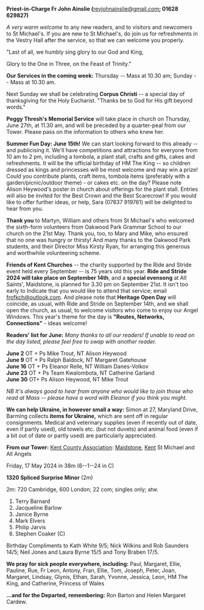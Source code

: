 
**Priest-in-Charge Fr John Ainslie (**<revjohnainslie@gmail.com>**;
01628 629827)**

*A very warm welcome* to any new readers, and to visitors and newcomers
to St Michael\'s. If you are new to St Michael\'s, do join us for
refreshments in the Vestry Hall after the service, so that we can
welcome you properly.

"Last of all, we humbly sing glory to our God and King,

Glory to the One in Three, on the Feast of Trinity."

**Our Services in the coming week:** Thursday -- Mass at 10.30 am;
Sunday -- Mass at 10.30 am.

Next Sunday we shall be celebrating **Corpus Christi** -- a special day
of thanksgiving for the Holy Eucharist. "Thanks be to God for His gift
beyond words."

**Peggy Thresh\'s Memorial Service** will take place in church on
Thursday, June 27th, at 11.30 am, and will be preceded by a
quarter-peal from our Tower. Please pass on the information to others
who knew her.

**Summer Fun Day: June 15th!** We can start looking forward to this
already -- and publicising it. We\'ll have competitions and attractions
for everyone from 10 am to 2 pm, including a tombola, a plant stall,
crafts and gifts, cakes and refreshments. It will be the official
birthday of HM The King -- so children dressed as kings and princesses
will be most welcome and may win a prize! Could you contribute plants,
craft items, tombola items (preferably with a garden/picnic/outdoor
theme) - or cakes etc. on the day? Please note Alison Heywood\'s poster
in church about offerings for the plant stall. Entries will also be
invited for the Best Crown and the Best Scarecrow! If you would like to
offer further ideas, or help, Sara (07837 919761) will be delighted to
hear from you.

**Thank you** to Martyn, William and others from St Michael\'s who
welcomed the sixth-form volunteers from Oakwood Park Grammar School to
our church on the 21st May. Thank you, too, to Mary and Mike, who
ensured that no one was hungry or thirsty! And many thanks to the
Oakwood Park students, and their Director Miss Kirsty Ryan, for
arranging this generous and worthwhile volunteering scheme.

**Friends of Kent Churches** -- the charity supported by the Ride and
Stride event held every September -- is 75 years old this year. **Ride
and Stride 2024 will take place on September 14th**, and a **special
evensong** at All Saints\', Maidstone, is planned for 3.30 pm on
September 21st. It isn\'t too early to Indicate that you would like to
attend that service; email <frofkch@outlook.com>. And please note that
**Heritage Open Day** will coincide, as usual, with Ride and Stride on
September 14th, and we shall open the church, as usual, to welcome
visitors who come to enjoy our Angel Windows. This year\'s theme for the
day is **"Routes, Networks, Connections"** - ideas welcome!

**Readers\' list for June:** *Many thanks to all our readers! If unable
to read on the day listed, please feel free to swap with another
reader.*

**June 2** OT + Ps Mike Trout, NT Alison Heywood  
**June 9** OT + Ps Ralph Baldock, NT Margaret Gatehouse  
**June 16** OT + Ps Eleanor Relle, NT William Danes-Volkov  
**June 23** OT + Ps Team Kwalombota, NT Catherine Garland  
**June 30** OT+ Ps Alison Heywood, NT Mike Trout

*NB It\'s always good to hear from anyone who would like to join those
who read at Mass -- please have a word with Eleanor if you think you
might.*

**We can help Ukraine, in however small a way:** Simon at 27, Maryland
Drive, Barming collects **items for Ukraine,** which are sent off in
regular consignments. Medical and veterinary supplies (even if recently
out of date, even if partly used), old towels etc. (but not duvets) and
animal food (even if a bit out of date or partly used) are particularly
appreciated.

**From our Tower:**
[Kent County Association](https://bb.ringingworld.co.uk/performances-report.php?association_id=19&year=2024):
[Maidstone](https://dove.cccbr.org.uk/tower/12644#_blank),
[Kent](https://dove.cccbr.org.uk/tower/12644#_blank)
St Michael and All Angels

Friday, 17 May 2024 in 38m (6--1--24 in C)

**1320 Spliced Surprise Minor** (2m)

2m: 720 Cambridge, 600 London; 22 com; singles only; atw.

1. Terry Barnard
2. Jacqueline Barlow
3. Janice Byrne
4. Mark Elvers
5. Philip Jarvis
6. Stephen Coaker (C)

Birthday Compliments to Kath White 9/5; Nick Wilkins and Rob Saunders
14/5; Neil Jones and Laura Byrne 15/5 and Tony Braben 17/5.

**We pray for sick people everywhere, including:** Paul, Margaret,
Ellie, Pauline, Rue, Fr Leon, Antony, Fran, Ellie, Tom, Joseph, Peter,
Joan, Margaret, Lindsay, Glynis, Ethan, Sarah, Yvonne, Jessica, Leon, HM
The King, and Catherine, Princess of Wales

**\...and for the Departed, remembering:** Ron Barton and Helen Margaret
Cardew.
